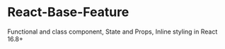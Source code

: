 # React-Base-Feature
Functional and class component, State and Props, Inline styling in React 16.8+
